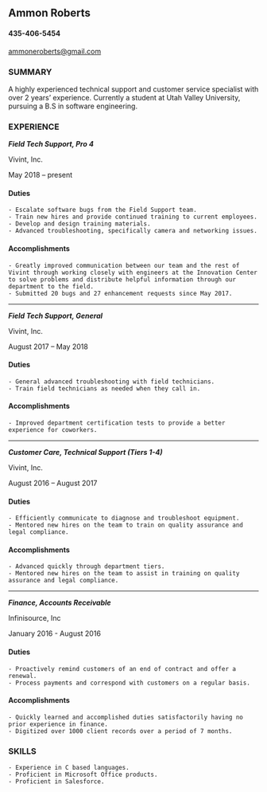 ## Ammon Roberts
#### 435-406-5454

ammoneroberts@gmail.com

### SUMMARY

A highly experienced technical support and customer service specialist with over 2 years’ experience. Currently a student at Utah Valley University, pursuing a B.S in software engineering.

### EXPERIENCE

_**Field Tech Support, Pro 4**_

Vivint, Inc.

May 2018 – present

#### Duties

    - Escalate software bugs from the Field Support team.
    - Train new hires and provide continued training to current employees.
    - Develop and design training materials.
    - Advanced troubleshooting, specifically camera and networking issues.

#### Accomplishments
    - Greatly improved communication between our team and the rest of Vivint through working closely with engineers at the Innovation Center to solve problems and distribute helpful information through our department to the field.
    - Submitted 20 bugs and 27 enhancement requests since May 2017.
---
_**Field Tech Support, General**_

Vivint, Inc.

August 2017 – May 2018

#### Duties
    - General advanced troubleshooting with field technicians.
    - Train field technicians as needed when they call in.

#### Accomplishments
    - Improved department certification tests to provide a better experience for coworkers.
---
_**Customer Care, Technical Support (Tiers 1-4)**_

Vivint, Inc.

August 2016 – August 2017

#### Duties
    - Efficiently communicate to diagnose and troubleshoot equipment.
    - Mentored new hires on the team to train on quality assurance and legal compliance.

#### Accomplishments
    - Advanced quickly through department tiers.
    - Mentored new hires on the team to assist in training on quality assurance and legal compliance.
---
_**Finance, Accounts Receivable**_

Infinisource, Inc

January 2016 - August 2016

#### Duties
    - Proactively remind customers of an end of contract and offer a renewal.
    - Process payments and correspond with customers on a regular basis.

#### Accomplishments
    - Quickly learned and accomplished duties satisfactorily having no prior experience in finance.
    - Digitized over 1000 client records over a period of 7 months.

### SKILLS

    - Experience in C based languages.
    - Proficient in Microsoft Office products.
    - Proficient in Salesforce.
